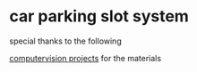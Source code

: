# car parking slot system


<p>special thanks  to the  following </p>

[computervision projects](https://www.youtube.com/playlist?list=PLMoSUbG1Q_r8jFS04rot-3NzidnV54Z2q) for the materials 
